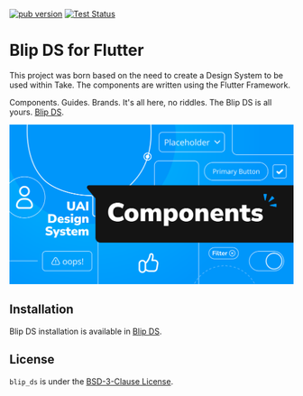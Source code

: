 [![pub version](https://img.shields.io/pub/v/blip_ds.svg)](https://pub.dev/packages/blip_ds)
[![Test Status](https://github.com/takenet/blip-ds-flutter/actions/workflows/tests.yml/badge.svg)](https://github.com/takenet/blip-ds-flutter/actions)

# Blip DS for Flutter

This project was born based on the need to create a Design System to be used within Take. The components are written using the Flutter Framework.

Components. Guides. Brands. It's all here, no riddles. The Blip DS is all yours. [Blip DS](https://design.take.net/240287753/p/9953dc-take-blip-ds-elementar).

![thumbnail-components](https://raw.githubusercontent.com/takenet/blip-ds-flutter/main/assets/svg/thumbnail-github.svg)

## Installation

Blip DS installation is available in [Blip DS](https://design.take.net/240287753/p/216ef2-instalao/b/8176c4).


## License

`blip_ds` is under the [BSD-3-Clause License](https://opensource.org/licenses/BSD-3-Clause).

